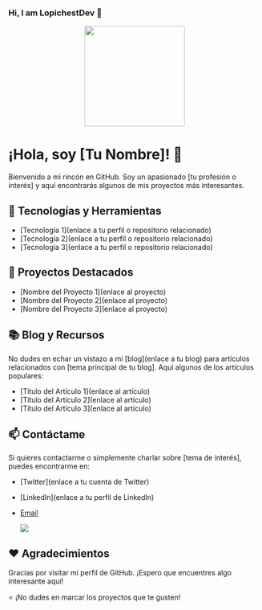 ### Hi, I am LopichestDev 👋

<div align="center">
  <img src="tu-imagen-de-perfil.jpg" width="200" height="200">
</div>

# ¡Hola, soy [Tu Nombre]! 👋

Bienvenido a mi rincón en GitHub. Soy un apasionado [tu profesión o interés] y aquí encontrarás algunos de mis proyectos más interesantes.

## 🧰 Tecnologías y Herramientas

- [Tecnología 1](enlace a tu perfil o repositorio relacionado)
- [Tecnología 2](enlace a tu perfil o repositorio relacionado)
- [Tecnología 3](enlace a tu perfil o repositorio relacionado)

## 🚀 Proyectos Destacados

- [Nombre del Proyecto 1](enlace al proyecto)
- [Nombre del Proyecto 2](enlace al proyecto)
- [Nombre del Proyecto 3](enlace al proyecto)

## 📚 Blog y Recursos

No dudes en echar un vistazo a mi [blog](enlace a tu blog) para artículos relacionados con [tema principal de tu blog]. Aquí algunos de los artículos populares:

- [Título del Artículo 1](enlace al artículo)
- [Título del Artículo 2](enlace al artículo)
- [Título del Artículo 3](enlace al artículo)

## 📫 Contáctame

Si quieres contactarme o simplemente charlar sobre [tema de interés], puedes encontrarme en:

- [Twitter](enlace a tu cuenta de Twitter)
- [LinkedIn](enlace a tu perfil de LinkedIn)
- [Email](tu@email.com)

  <picture>
  <source
    srcset="https://github-readme-stats.vercel.app/api?username=LopichestDev&show_icons=true&theme=dark"
    media="(prefers-color-scheme: dark)"
  />
  <source
    srcset="https://github-readme-stats.vercel.app/api?username=LopichestDev&show_icons=true"
    media="(prefers-color-scheme: light), (prefers-color-scheme: no-preference)"
  />
  <img src="https://github-readme-stats.vercel.app/api?username=LopichestDev&show_icons=true" />
</picture>

## ❤️ Agradecimientos

Gracias por visitar mi perfil de GitHub. ¡Espero que encuentres algo interesante aquí!

⭐️ ¡No dudes en marcar los proyectos que te gusten!
